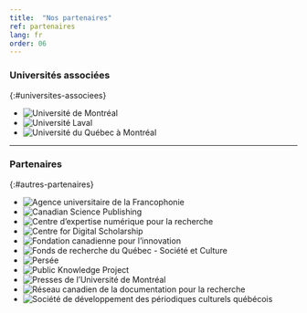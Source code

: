 ```yaml
---
title:  "Nos partenaires"
ref: partenaires
lang: fr
order: 06
---
```

### Universités associées

{:#universites-associees}
- ![Université de Montréal](https://www.erudit.org/rapport/2016/img/logo-udem.png)
- ![Université Laval](https://www.erudit.org/rapport/2016/img/logo-ulaval.png)
- ![Université du Québec à Montréal](https://www.erudit.org/rapport/2016/img/logo-uqam.png)

---

### Partenaires

{:#autres-partenaires}
- ![Agence universitaire de la Francophonie](https://www.erudit.org/rapport/2016/img/logo-auf.png)
- ![Canadian Science Publishing](https://www.erudit.org/rapport/2016/img/logo-csp.png)
- ![Centre d’expertise numérique pour la recherche](https://www.erudit.org/rapport/2016/img/logo-cenr.png)
- ![Centre for Digital Scholarship](https://www.erudit.org/rapport/2016/img/logo-cds.png)
- ![Fondation canadienne pour l’innovation](https://www.erudit.org/rapport/2016/img/logo-cfi.png)
- ![Fonds de recherche du Québec - Société et Culture](https://www.erudit.org/rapport/2016/img/logo-persee.png)
- ![Persée](https://www.erudit.org/rapport/2016/img/logo-frqsc.png)
- ![Public Knowledge Project](https://www.erudit.org/rapport/2016/img/logo-pkp.png)
- ![Presses de l’Université de Montréal](https://www.erudit.org/rapport/2016/img/logo-pum.png)
- ![Réseau canadien de la documentation pour la recherche](https://www.erudit.org/rapport/2016/img/logo-rcdr.png)
- ![Société de développement des périodiques culturels québécois](https://www.erudit.org/rapport/2016/img/logo-sodep.png)
